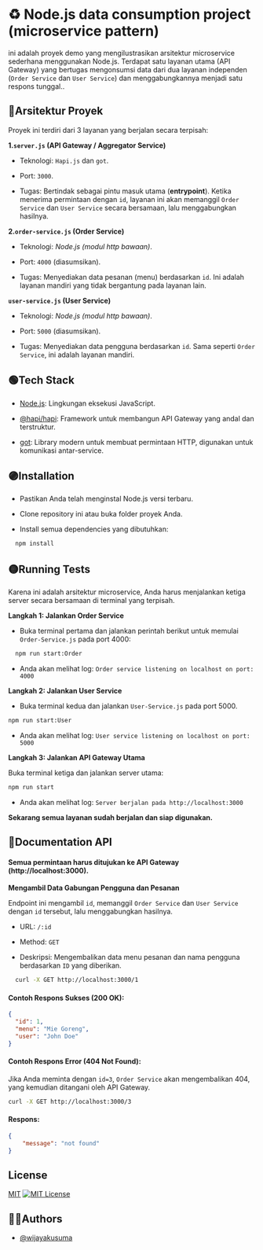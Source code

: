 
# ♻ Node.js data consumption project (microservice pattern)

ini adalah proyek demo yang mengilustrasikan arsitektur microservice sederhana menggunakan Node.js. Terdapat satu layanan utama (API Gateway) yang bertugas mengonsumsi data dari dua layanan independen (`Order Service` dan `User Service`) dan menggabungkannya menjadi satu respons tunggal..


## 🔴Arsitektur Proyek
Proyek ini terdiri dari 3 layanan yang berjalan secara terpisah:

**1.`server.js` (API Gateway / Aggregator Service)**

- Teknologi: `Hapi.js` dan `got`.

- Port: `3000`.

- Tugas: Bertindak sebagai pintu masuk utama (**entrypoint**). Ketika menerima permintaan dengan `id`, layanan ini akan memanggil `Order Service` dan `User Service` secara bersamaan, lalu menggabungkan hasilnya.

**2.`order-service.js` (Order Service)**

- Teknologi: *Node.js (modul http bawaan)*.

- Port: `4000` (diasumsikan).

- Tugas: Menyediakan data pesanan (menu) berdasarkan `id`. Ini adalah layanan mandiri yang tidak bergantung pada layanan lain.

**`user-service.js` (User Service)**

- Teknologi: *Node.js (modul http bawaan)*.

- Port: `5000` (diasumsikan).

- Tugas: Menyediakan data pengguna berdasarkan `id`. Sama seperti `Order Service`, ini adalah layanan mandiri.


## 🟢Tech Stack

- [Node.js](https://nodejs.org/en/download): Lingkungan eksekusi JavaScript.

- [@hapi/hapi](https://hapi.dev/resources/changelog/): Framework untuk membangun API Gateway yang andal dan terstruktur.

- [got](https://www.npmjs.com/package/got/v/9.6.0): Library modern untuk membuat permintaan HTTP, digunakan untuk komunikasi antar-service.


## 🟣Installation

- Pastikan Anda telah menginstal Node.js versi terbaru.

- Clone repository ini atau buka folder proyek Anda.

- Install semua dependencies yang dibutuhkan:

```bash
  npm install
```


## 🟡Running Tests

Karena ini adalah arsitektur microservice, Anda harus menjalankan ketiga server secara bersamaan di terminal yang terpisah.

**Langkah 1: Jalankan Order Service**

- Buka terminal pertama dan jalankan perintah berikut untuk memulai `Order-Service.js` pada port 4000:
```bash
  npm run start:Order
```
- Anda akan melihat log: `Order service listening on localhost on port: 4000`

**Langkah 2: Jalankan User Service**

- Buka terminal kedua dan jalankan `User-Service.js` pada port 5000.

```bash
npm run start:User
```
- Anda akan melihat log: `User service listening on localhost on port: 5000`

**Langkah 3: Jalankan API Gateway Utama**

Buka terminal ketiga dan jalankan server utama:
```bash
npm run start
```
- Anda akan melihat log: `Server berjalan pada http://localhost:3000`

**Sekarang semua layanan sudah berjalan dan siap digunakan.**



## 🔰Documentation API

#### Semua permintaan harus ditujukan ke API Gateway (http://localhost:3000).

**Mengambil Data Gabungan Pengguna dan Pesanan**

Endpoint ini mengambil `id`, memanggil `Order Service` dan `User Service` dengan `id` tersebut, lalu menggabungkan hasilnya.

- URL: `/:id`

- Method: `GET`

- Deskripsi: Mengembalikan data menu pesanan dan nama pengguna berdasarkan `ID` yang diberikan.

```Bash
  curl -X GET http://localhost:3000/1
```
#### Contoh Respons Sukses (200 OK):
```JSON
{
  "id": 1,
  "menu": "Mie Goreng",
  "user": "John Doe"
}
```
#### Contoh Respons Error (404 Not Found):
Jika Anda meminta dengan `id=3`, `Order Service` akan mengembalikan 404, yang kemudian ditangani oleh API Gateway.
```Bash
curl -X GET http://localhost:3000/3
```
#### Respons:
```JSON
{
    "message": "not found"
}
```


## License

[MIT](https://choosealicense.com/licenses/mit/)
[![MIT License](https://img.shields.io/badge/License-MIT-green.svg)](https://choosealicense.com/licenses/mit/)



## 👷‍♂Authors

- [@wijayakusuma](https://)

